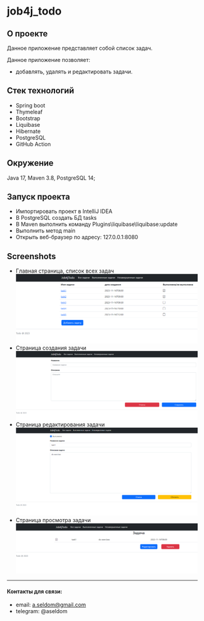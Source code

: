 # job4j_todo

## О проекте

Данное приложение представляет собой список задач.

Данное приложение позволяет:
- добавлять, удалять и редактировать задачи.

## Стек технологий
* Spring boot
* Thymeleaf
* Bootstrap
* Liquibase
* Hibernate
* PostgreSQL
* GitHub Action

## Окружение
Java 17, Maven 3.8, PostgreSQL 14;

## Запуск проекта
- Импортировать проект в IntelliJ IDEA
- В PostgreSQL создать БД tasks
- В Maven выполнить команду Plugins\liquibase\liquibase:update
- Выполнить метод main
- Открыть веб-браузер по адресу: 127.0.0.1:8080

## Screenshots
- Главная страница, список всех задач
  ![](/img/main.png)
- Страница создания задачи
  ![](/img/new.png)
- Страница редактирования задачи
  ![](/img/edit.png)
- Страница просмотра задачи
  ![](/img/task.png)

---
#### Контакты для связи:
* email: a.seldom@gmail.com
* telegram: @aseldom
                                                                  
                                                          
                                                           